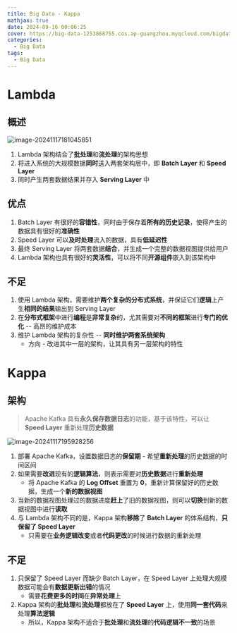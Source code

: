 ```yaml
---
title: Big Data - Kappa
mathjax: true
date: 2024-09-16 00:06:25
cover: https://big-data-1253868755.cos.ap-guangzhou.myqcloud.com/bigdata-kappa.jpeg
categories:
  - Big Data
tags:
  - Big Data
---
```


# Lambda

## 概述

![image-20241117181045851](https://big-data-1253868755.cos.ap-guangzhou.myqcloud.com/image-20241117181045851.png)

<!-- more -->

1. Lambda 架构结合了**批处理**和**流处理**的架构思想
2. 将进入系统的大规模数据**同时**送入两套架构层中，即 **Batch Layer** 和 **Speed Layer**
3. 同时产生两套数据结果并存入 **Serving Layer** 中

## 优点

1. Batch Layer 有很好的**容错性**，同时由于保存着**所有的历史记录**，使得产生的数据具有很好的**准确性**
2. Speed Layer 可以**及时处理**流入的数据，具有**低延迟性**
3. 最终 Serving Layer 将两套数据**结合**，并生成一个完整的数据视图提供给用户
4. Lambda 架构也具有很好的**灵活性**，可以将不同**开源组件**嵌入到该架构中

## 不足

1. 使用 Lambda 架构，需要维护**两个复杂的分布式系统**，并保证它们**逻辑**上产生**相同的结果**输出到 Serving Layer
2. 在**分布式框架**中进行**编程**是**非常复杂**的，尤其需要对**不同的框架**进行**专门的优化** -- 高昂的维护成本
3. 维护 Lambda 架构的复杂性 -- **同时维护两套系统架构**
   - 方向 - 改进其中一层的架构，让其具有另一层架构的特性

# Kappa

## 架构

> Apache Kafka 具有**永久保存数据日志**的功能，基于该特性，可以让 **Speed Layer** 重新处理**历史数据**

![image-20241117195928256](https://big-data-1253868755.cos.ap-guangzhou.myqcloud.com/image-20241117195928256.png)

1. 部署 Apache Kafka，设置数据日志的**保留期** - 希望**重新处理**的历史数据的时间区间
2. 如果需要**改进**现有的**逻辑算法**，则表示需要对**历史数据**进行**重新处理**
   - 将 Apache Kafka 的 **Log Offset** 重置为 **0**，重新计算保留好的历史数据，生成一个**新的数据视图**
3. 当新的数据视图处理过的数据进度**赶上**了旧的数据视图，则可以**切换**到新的数据视图中进行**读取**
4. 与 Lambda 架构不同的是，Kappa 架构**移除**了 **Batch Layer** 的体系结构，**只保留了 Speed Layer**
   - 只需要在**业务逻辑改变**或者**代码更改**的时候进行数据的重新处理

## 不足

1. 只保留了 Speed Layer 而缺少 Batch Layer，在 Speed Layer 上处理大规模数据可能会有**数据更新出错**的情况
   - 需要**花费更多的时间**在**异常处理**上
2. Kappa 架构的**批处理**和**流处理**都放在了 **Speed Layer** 上，使用**同一套代码**来处理**算法逻辑**
   - 所以，Kappa 架构不适合于**批处理**和**流处理**的**代码逻辑不一致**的场景

